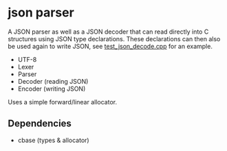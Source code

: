 # json parser

A JSON parser as well as a JSON decoder that can read directly into C structures using JSON type declarations.
These declarations can then also be used again to write JSON, see [test_json_decode.cpp](https://github.com/jurgen-kluft/cjson/blob/main/source/test/cpp/test_json_decode.cpp) for an example.

- UTF-8
- Lexer
- Parser
- Decoder (reading JSON)
- Encoder (writing JSON)

Uses a simple forward/linear allocator.

## Dependencies

- cbase (types & allocator)

